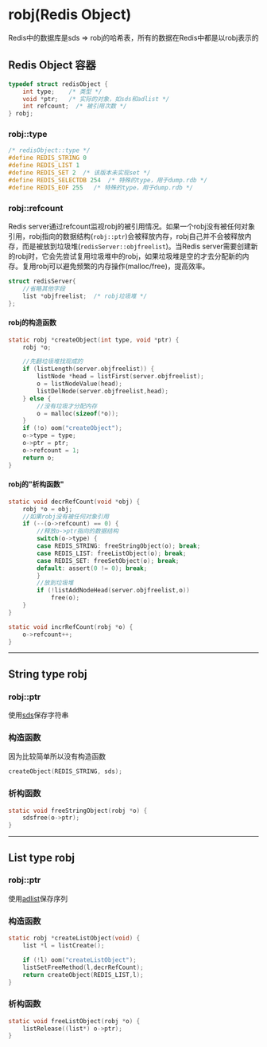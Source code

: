 # robj(Redis Object)

Redis中的数据库是sds => robj的哈希表，所有的数据在Redis中都是以robj表示的

## Redis Object 容器

```c
typedef struct redisObject {
    int type;    /* 类型 */
    void *ptr;   /* 实际的对象，如sds和adlist */
    int refcount;  /* 被引用次数 */
} robj;
```

### robj::type

```c
/* redisObject::type */
#define REDIS_STRING 0
#define REDIS_LIST 1
#define REDIS_SET 2  /* 该版本未实现set */
#define REDIS_SELECTDB 254  /* 特殊的type，用于dump.rdb */
#define REDIS_EOF 255   /* 特殊的type，用于dump.rdb */
```

### robj::refcount

Redis server通过refcount监视robj的被引用情况。如果一个robj没有被任何对象引用，robj指向的数据结构(`robj::ptr`)会被释放内存，robj自己并不会被释放内存，而是被放到垃圾堆(`redisServer::objfreelist`)。当Redis server需要创建新的robj时，它会先尝试复用垃圾堆中的robj，如果垃圾堆是空的才去分配新的内存。复用robj可以避免频繁的内存操作(malloc/free)，提高效率。

```c
struct redisServer{
    //省略其他字段
    list *objfreelist;  /* robj垃圾堆 */
};
```

#### robj的构造函数

```c
static robj *createObject(int type, void *ptr) {
    robj *o;

    //先翻垃圾堆找现成的
    if (listLength(server.objfreelist)) {
        listNode *head = listFirst(server.objfreelist);
        o = listNodeValue(head);
        listDelNode(server.objfreelist,head);
    } else {
        //没有垃圾才分配内存
        o = malloc(sizeof(*o));
    }
    if (!o) oom("createObject");
    o->type = type;
    o->ptr = ptr;
    o->refcount = 1;
    return o;
}
```

#### robj的"析构函数"

```c
static void decrRefCount(void *obj) {
    robj *o = obj;
    //如果robj没有被任何对象引用
    if (--(o->refcount) == 0) {
        //释放o->ptr指向的数据结构
        switch(o->type) {
        case REDIS_STRING: freeStringObject(o); break;
        case REDIS_LIST: freeListObject(o); break;
        case REDIS_SET: freeSetObject(o); break;
        default: assert(0 != 0); break;
        }
        //放到垃圾堆
        if (!listAddNodeHead(server.objfreelist,o))
            free(o);
    }
}
```

```c
static void incrRefCount(robj *o) {
    o->refcount++;
}
```

---

## String type robj

### robj::ptr

使用[sds](../sds.md)保存字符串

### 构造函数

因为比较简单所以没有构造函数

```c
createObject(REDIS_STRING, sds);
```

### 析构函数

```c
static void freeStringObject(robj *o) {
    sdsfree(o->ptr);
}
```

---

## List type robj

### robj::ptr

使用[adlist](../adlist.md)保存序列

### 构造函数

```c
static robj *createListObject(void) {
    list *l = listCreate();

    if (!l) oom("createListObject");
    listSetFreeMethod(l,decrRefCount);
    return createObject(REDIS_LIST,l);
}
```

### 析构函数

```c
static void freeListObject(robj *o) {
    listRelease((list*) o->ptr);
}
```